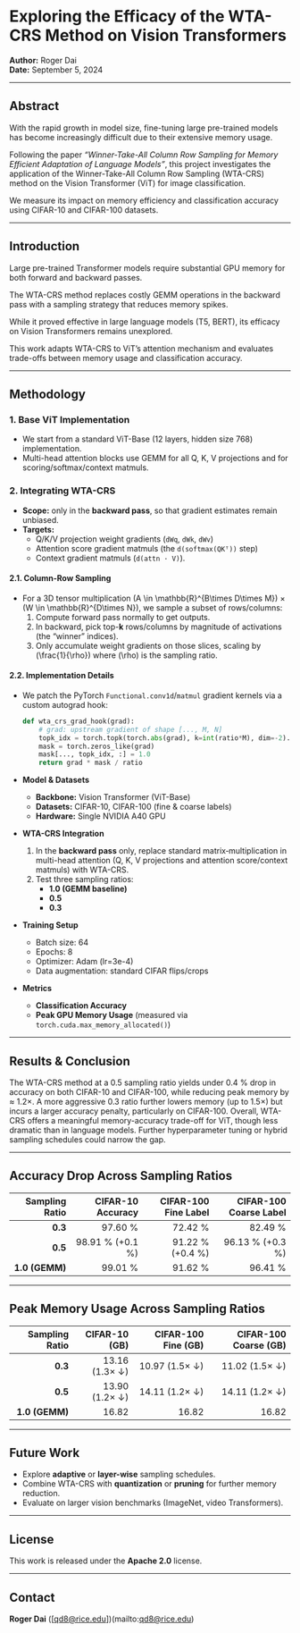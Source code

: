 # Exploring the Efficacy of the WTA-CRS Method on Vision Transformers

**Author:** Roger Dai  
**Date:** September 5, 2024

---

## Abstract

With the rapid growth in model size, fine-tuning large pre-trained models has become increasingly difficult due to their extensive memory usage.

Following the paper *“Winner-Take-All Column Row Sampling for Memory Efficient Adaptation of Language Models”*, this project investigates the application of the Winner-Take-All Column Row Sampling (WTA-CRS) method on the Vision Transformer (ViT) for image classification.

We measure its impact on memory efficiency and classification accuracy using CIFAR-10 and CIFAR-100 datasets.

---

## Introduction

Large pre-trained Transformer models require substantial GPU memory for both forward and backward passes.

The WTA-CRS method replaces costly GEMM operations in the backward pass with a sampling strategy that reduces memory spikes.

While it proved effective in large language models (T5, BERT), its efficacy on Vision Transformers remains unexplored.

This work adapts WTA-CRS to ViT’s attention mechanism and evaluates trade-offs between memory usage and classification accuracy.

---

## Methodology

### 1. Base ViT Implementation  

- We start from a standard ViT-Base (12 layers, hidden size 768) implementation.  
- Multi-head attention blocks use GEMM for all Q, K, V projections and for scoring/softmax/context matmuls.

### 2. Integrating WTA-CRS  

- **Scope:** only in the **backward pass**, so that gradient estimates remain unbiased.  
- **Targets:**  
  - Q/K/V projection weight gradients (`dWq`, `dWk`, `dWv`)  
  - Attention score gradient matmuls (the `d(softmax(QKᵀ))` step)  
  - Context gradient matmuls (`d(attn · V)`).

#### 2.1. Column-Row Sampling  

- For a 3D tensor multiplication \(A \in \mathbb{R}^{B\times D\times M}\) × \(W \in \mathbb{R}^{D\times N}\), we sample a subset of rows/columns:  
  1. Compute forward pass normally to get outputs.  
  2. In backward, pick top-**k** rows/columns by magnitude of activations (the “winner” indices).  
  3. Only accumulate weight gradients on those slices, scaling by \(\frac{1}{\rho}\) where \(\rho\) is the sampling ratio.

#### 2.2. Implementation Details  

- We patch the PyTorch `Functional.conv1d`/`matmul` gradient kernels via a custom autograd hook:  
  ```python
  def wta_crs_grad_hook(grad):
      # grad: upstream gradient of shape [..., M, N]
      topk_idx = torch.topk(torch.abs(grad), k=int(ratio*M), dim=-2).indices
      mask = torch.zeros_like(grad)
      mask[..., topk_idx, :] = 1.0
      return grad * mask / ratio

- **Model & Datasets**  
  - **Backbone:** Vision Transformer (ViT-Base)  
  - **Datasets:** CIFAR-10, CIFAR-100 (fine & coarse labels)  
  - **Hardware:** Single NVIDIA A40 GPU  

- **WTA-CRS Integration**  
  1. In the **backward pass** only, replace standard matrix‐multiplication in multi-head attention (Q, K, V projections and attention score/context matmuls) with WTA-CRS.  
  2. Test three sampling ratios:  
     - **1.0 (GEMM baseline)**  
     - **0.5**  
     - **0.3**  

- **Training Setup**  
  - Batch size: 64  
  - Epochs: 8  
  - Optimizer: Adam (lr=3e-4)  
  - Data augmentation: standard CIFAR flips/crops  

- **Metrics**  
  - **Classification Accuracy**  
  - **Peak GPU Memory Usage** (measured via `torch.cuda.max_memory_allocated()`)

---

## Results & Conclusion

The WTA-CRS method at a 0.5 sampling ratio yields under 0.4 % drop in accuracy on both CIFAR-10 and CIFAR-100, while reducing peak memory by ≈ 1.2×. 
A more aggressive 0.3 ratio further lowers memory (up to 1.5×) but incurs a larger accuracy penalty, particularly on CIFAR-100. Overall, WTA-CRS offers
a meaningful memory-accuracy trade-off for ViT, though less dramatic than in language models. Further hyperparameter tuning or hybrid sampling 
schedules could narrow the gap.

---

## Accuracy Drop Across Sampling Ratios

| Sampling Ratio | CIFAR-10 Accuracy | CIFAR-100 Fine Label | CIFAR-100 Coarse Label |
|---------------:|------------------:|---------------------:|-----------------------:|
| **0.3**        | 97.60 %           | 72.42 %              | 82.49 %                |
| **0.5**        | 98.91 % (+0.1 %)  | 91.22 % (+0.4 %)     | 96.13 % (+0.3 %)       |
| **1.0 (GEMM)** | 99.01 %           | 91.62 %              | 96.41 %                |

---

## Peak Memory Usage Across Sampling Ratios

| Sampling Ratio | CIFAR-10 (GB)     | CIFAR-100 Fine (GB)  | CIFAR-100 Coarse (GB)  |
|---------------:|------------------:|---------------------:|-----------------------:|
| **0.3**        | 13.16 (1.3× ↓)    | 10.97 (1.5× ↓)       | 11.02 (1.5× ↓)         |
| **0.5**        | 13.90 (1.2× ↓)    | 14.11 (1.2× ↓)       | 14.11 (1.2× ↓)         |
| **1.0 (GEMM)** | 16.82              | 16.82                | 16.82                  |

---

## Future Work

- Explore **adaptive** or **layer-wise** sampling schedules.  
- Combine WTA-CRS with **quantization** or **pruning** for further memory reduction.  
- Evaluate on larger vision benchmarks (ImageNet, video Transformers).  

---

## License

This work is released under the **Apache 2.0** license.

---

## Contact

**Roger Dai** ([qd8@rice.edu])(mailto:qd8@rice.edu)  
